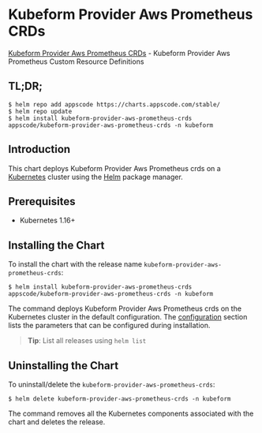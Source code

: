 # Kubeform Provider Aws Prometheus CRDs

[Kubeform Provider Aws Prometheus CRDs](https://github.com/kubeform) - Kubeform Provider Aws Prometheus Custom Resource Definitions

## TL;DR;

```console
$ helm repo add appscode https://charts.appscode.com/stable/
$ helm repo update
$ helm install kubeform-provider-aws-prometheus-crds appscode/kubeform-provider-aws-prometheus-crds -n kubeform
```

## Introduction

This chart deploys Kubeform Provider Aws Prometheus crds on a [Kubernetes](http://kubernetes.io) cluster using the [Helm](https://helm.sh) package manager.

## Prerequisites

- Kubernetes 1.16+

## Installing the Chart

To install the chart with the release name `kubeform-provider-aws-prometheus-crds`:

```console
$ helm install kubeform-provider-aws-prometheus-crds appscode/kubeform-provider-aws-prometheus-crds -n kubeform
```

The command deploys Kubeform Provider Aws Prometheus crds on the Kubernetes cluster in the default configuration. The [configuration](#configuration) section lists the parameters that can be configured during installation.

> **Tip**: List all releases using `helm list`

## Uninstalling the Chart

To uninstall/delete the `kubeform-provider-aws-prometheus-crds`:

```console
$ helm delete kubeform-provider-aws-prometheus-crds -n kubeform
```

The command removes all the Kubernetes components associated with the chart and deletes the release.


